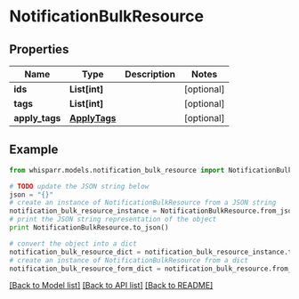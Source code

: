 # NotificationBulkResource


## Properties
Name | Type | Description | Notes
------------ | ------------- | ------------- | -------------
**ids** | **List[int]** |  | [optional] 
**tags** | **List[int]** |  | [optional] 
**apply_tags** | [**ApplyTags**](ApplyTags.md) |  | [optional] 

## Example

```python
from whisparr.models.notification_bulk_resource import NotificationBulkResource

# TODO update the JSON string below
json = "{}"
# create an instance of NotificationBulkResource from a JSON string
notification_bulk_resource_instance = NotificationBulkResource.from_json(json)
# print the JSON string representation of the object
print NotificationBulkResource.to_json()

# convert the object into a dict
notification_bulk_resource_dict = notification_bulk_resource_instance.to_dict()
# create an instance of NotificationBulkResource from a dict
notification_bulk_resource_form_dict = notification_bulk_resource.from_dict(notification_bulk_resource_dict)
```
[[Back to Model list]](../README.md#documentation-for-models) [[Back to API list]](../README.md#documentation-for-api-endpoints) [[Back to README]](../README.md)



